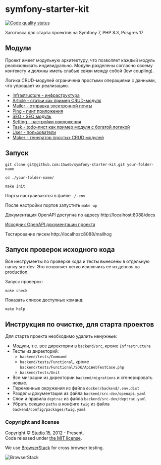 # symfony-starter-kit

[![Code quality status](https://github.com/15web/symfony-starter-kit/actions/workflows/check-code-quality.yml/badge.svg?branch=main)](https://github.com/15web/symfony-starter-kit/actions)

Заготовка для старта проектов на Symfony 7, PHP 8.3, Posgres 17

## Модули

Проект имеет модульную архитектуру, что позволяет каждый модуль реализовывать индивидуально.
Модули разделены согласно своему контексту и должны иметь слабые связи между собой (low coupling).

Логика CRUD-модулей ограничена простыми операциями с данными, что упрощает их реализацию.

- [Infrastructure - инфраструктура](backend/src/Infrastructure/README.md)
- [Article - статьи как пример CRUD-модуля](backend/src/Article/README.md)
- [Mailer - отправка электронной почты](backend/src/Mailer/README.md)
- [Ping - пинг приложения](backend/src/Ping/README.md)
- [SEO - SEO модуль](backend/src/Seo/README.md)
- [Setting - настройки приложения](backend/src/Setting/README.md)
- [Task - todo-лист как пример модуля с богатой логикой](backend/src/Task/README.md)
- [User - пользователи](backend/src/User/README.md)
- [Maker - генератор простых CRUD модулей](backend/src-dev/Maker/README.md)



## Запуск

```shell
git clone git@github.com:15web/symfony-starter-kit.git your-folder-name

cd ./your-folder-name/

make init

```

Порты настраиваются в файле `./.env`

После настройки портов запустить `make up`

Документация OpenAPI доступна по адресу http://localhost:8088/docs

[Исходник OpenAPI документации проекта](backend/src-dev/openapi.yaml)

Тестирование писем http://localhost:8088/mailhog

## Запуск проверок исходного кода

Все инструменты по проверке кода и тесты вынесены в отдельную папку src-dev. Это позволяет легко исключить ее из деплоя на production. 

Запуск проверок:
```shell
make check
```
Показать список доступных команд:
```shell
make help
```

## Инструкция по очистке, для старта проектов

Для старта проекта необходимо удалить ненужные:
- Модули, т.е. все директории в `backend/src`, кроме `Infrastructure`
- Тесты из директорий:
  - `backend/tests/Command`
  - `backend/tests/Functional`, кроме `backend/tests/Functional/SDK/ApiWebTestCase.php`
  - `backend/tests/Unit`
- Все миграции из директории `backend/migrations` и сгенерировать новые.
- Переменные окружения из файла `docker/backend/.env.dist`
- Разделы документации из файла `backend/src-dev/openapi.yaml`
- Слои и правила `deptrac` из файла `backend/src-dev/deptrac.yaml`
- Убрать секцию `paths` в конфиге `twig` из файла `backend/config/packages/twig.yaml`

### Copyright and license

Copyright © [Studio 15](http://15web.ru), 2012 - Present.   
Code released under [the MIT license](https://opensource.org/licenses/MIT).

We use [BrowserStack](https://www.browserstack.com/) for cross browser testing.

![BrowserStack](http://15web.github.io/web-accessibility/images/browserstack_logo.png)
